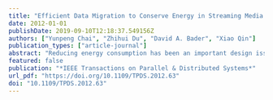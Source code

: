 ```yaml
---
title: "Efficient Data Migration to Conserve Energy in Streaming Media Storage Systems"
date: 2012-01-01
publishDate: 2019-09-10T12:18:37.549156Z
authors: ["Yunpeng Chai", "Zhihui Du", "David A. Bader", "Xiao Qin"]
publication_types: ["article-journal"]
abstract: "Reducing energy consumption has been an important design issue for large-scale streaming media storage systems. Existing energy conservation techniques are inadequate to achieve high energy efficiency for streaming media computing environments due to high data migration overhead. To address this problem, we propose in this paper a new energy-efficient method called Explicit Energy Saving Disk Cooling or EESDC. EESDC significantly reduces data migration overhead because of two reasons. First, a set of disks referred to Explicit Energy Saving Disks (EESD) is explicitly fixed according to temporal system load. Second, all the migrated data in EESDC directly contribute on extending the idle time of EESD to conserve more energy efficiently. Therefore, the EESDC method is conducive to saving more energy by quickly achieving energy-efficient data layouts without unnecessary data migrations. We implement EESDC in a simulated disk system, which is validated against a prototype system powered by our EESDC. Our experimental results using both real-world traces and synthetic traces show that EESDC can save up to 28.13-29.33 percent energy consumption for typical streaming media traces. Energy efficiency of streaming media storage systems can be improved by 3.3-6.0 times when EESDC is coupled."
featured: false
publication: "*IEEE Transactions on Parallel & Distributed Systems*"
url_pdf: "https://doi.org/10.1109/TPDS.2012.63"
doi: "10.1109/TPDS.2012.63"
---
```


